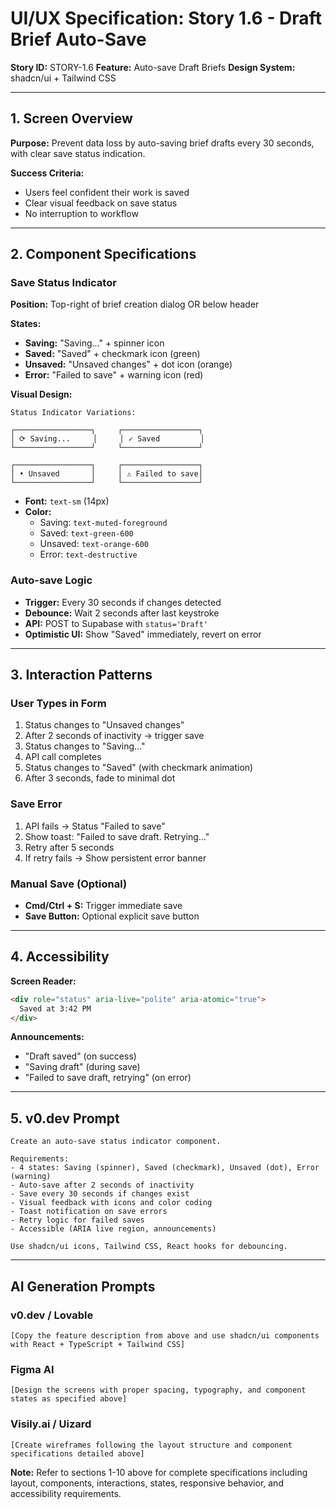 # UI/UX Specification: Story 1.6 - Draft Brief Auto-Save

**Story ID:** STORY-1.6
**Feature:** Auto-save Draft Briefs
**Design System:** shadcn/ui + Tailwind CSS

---

## 1. Screen Overview

**Purpose:** Prevent data loss by auto-saving brief drafts every 30 seconds, with clear save status indication.

**Success Criteria:**
- Users feel confident their work is saved
- Clear visual feedback on save status
- No interruption to workflow

---

## 2. Component Specifications

### Save Status Indicator
**Position:** Top-right of brief creation dialog OR below header

**States:**
- **Saving:** "Saving..." + spinner icon
- **Saved:** "Saved" + checkmark icon (green)
- **Unsaved:** "Unsaved changes" + dot icon (orange)
- **Error:** "Failed to save" + warning icon (red)

**Visual Design:**
```
Status Indicator Variations:

┌─────────────────┐     ┌─────────────────┐
│ ⟳ Saving...     │     │ ✓ Saved         │
└─────────────────┘     └─────────────────┘

┌─────────────────┐     ┌─────────────────┐
│ • Unsaved       │     │ ⚠ Failed to save│
└─────────────────┘     └─────────────────┘
```

- **Font:** `text-sm` (14px)
- **Color:**
  - Saving: `text-muted-foreground`
  - Saved: `text-green-600`
  - Unsaved: `text-orange-600`
  - Error: `text-destructive`

### Auto-save Logic
- **Trigger:** Every 30 seconds if changes detected
- **Debounce:** Wait 2 seconds after last keystroke
- **API:** POST to Supabase with `status='Draft'`
- **Optimistic UI:** Show "Saved" immediately, revert on error

---

## 3. Interaction Patterns

### User Types in Form
1. Status changes to "Unsaved changes"
2. After 2 seconds of inactivity → trigger save
3. Status changes to "Saving..."
4. API call completes
5. Status changes to "Saved" (with checkmark animation)
6. After 3 seconds, fade to minimal dot

### Save Error
1. API fails → Status "Failed to save"
2. Show toast: "Failed to save draft. Retrying..."
3. Retry after 5 seconds
4. If retry fails → Show persistent error banner

### Manual Save (Optional)
- **Cmd/Ctrl + S:** Trigger immediate save
- **Save Button:** Optional explicit save button

---

## 4. Accessibility

**Screen Reader:**
```html
<div role="status" aria-live="polite" aria-atomic="true">
  Saved at 3:42 PM
</div>
```

**Announcements:**
- "Draft saved" (on success)
- "Saving draft" (during save)
- "Failed to save draft, retrying" (on error)

---

## 5. v0.dev Prompt

```
Create an auto-save status indicator component.

Requirements:
- 4 states: Saving (spinner), Saved (checkmark), Unsaved (dot), Error (warning)
- Auto-save after 2 seconds of inactivity
- Save every 30 seconds if changes exist
- Visual feedback with icons and color coding
- Toast notification on save errors
- Retry logic for failed saves
- Accessible (ARIA live region, announcements)

Use shadcn/ui icons, Tailwind CSS, React hooks for debouncing.
```

---

## AI Generation Prompts

### v0.dev / Lovable
```
[Copy the feature description from above and use shadcn/ui components with React + TypeScript + Tailwind CSS]
```

### Figma AI
```
[Design the screens with proper spacing, typography, and component states as specified above]
```

### Visily.ai / Uizard
```
[Create wireframes following the layout structure and component specifications detailed above]
```

**Note:** Refer to sections 1-10 above for complete specifications including layout, components, interactions, states, responsive behavior, and accessibility requirements.
